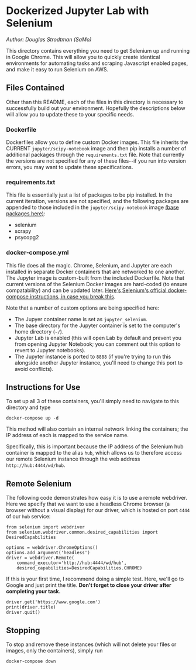 # Dockerized Jupyter Lab with Selenium
*Author: Douglas Strodtman (SaMo)*

This directory contains everything you need to get Selenium up and running in Google Chrome. This will allow you to quickly create identical environments for automating tasks and scraping Javascript enabled pages, and make it easy to run Selenium on AWS.

## Files Contained
Other than this README, each of the files in this directory is necessary to successfully build out your environment. Hopefully the descriptions below will allow you to update these to your specific needs.

### Dockerfile
Dockerfiles allow you to define custom Docker images. This file inherits the CURRENT `jupyter/scipy-notebook` image and then pip installs a number of additional packages through the `requirements.txt` file. Note that currently the versions are not specified for any of these files--if you run into version errors, you may want to update these specifications.

### requirements.txt
This file is essentially just a list of packages to be pip installed. In the current iteration, versions are not specified, and the following packages are appended to those included in the `jupyter/scipy-notebook` image [(base packages here)](https://jupyter-docker-stacks.readthedocs.io/en/latest/using/selecting.html#jupyter-scipy-notebook):
- selenium
- scrapy
- psycopg2

### docker-compose.yml
This file does all the magic. Chrome, Selenium, and Jupyter are each installed in separate Docker containers that are networked to one another. The Jupyter image is custom-built from the included Dockerfile. Note that current versions of the Selenium Docker images are hard-coded (to ensure compatability) and can be updated later. [Here's Selenium's official docker-compose instructions, in case you break this](https://github.com/SeleniumHQ/docker-selenium/wiki/Getting-Started-with-Docker-Compose).

Note that a number of custom options are being specified here:
- The Jupyer container name is set as `jupyter_selenium`.
- The base directory for the Jupyter container is set to the computer's home directory (`~/`).
- Jupyter Lab is enabled (this will open Lab by default and prevent you from opening Jupyter Notebook; you can comment out this option to revert to Jupyter notebooks).
- The Jupyter instance is ported to `8888` (if you're trying to run this alongside another Jupyter instance, you'll need to change this port to avoid conflicts).


## Instructions for Use
To set up all 3 of these containers, you'll simply need to navigate to this directory and type 
```
docker-compose up -d
```
This method will also contain an internal network linking the containers; the IP address of each is mapped to the service name.

Specifically, this is important because the IP address of the Selenium hub container is mapped to the alias `hub`, which allows us to therefore access our remote Selenium instance through the web address `http://hub:4444/wd/hub`.

## Remote Selenium
The following code demonstrates how easy it is to use a remote webdriver. Here we specify that we want to use a headless Chrome browser (a browser without a visual display) for our driver, which is hosted on port `4444` of our `hub` service:
```
from selenium import webdriver
from selenium.webdriver.common.desired_capabilities import DesiredCapabilities

options = webdriver.ChromeOptions()
options.add_argument('headless')
driver = webdriver.Remote(
    command_executor='http://hub:4444/wd/hub',
    desired_capabilities=DesiredCapabilities.CHROME)
```
If this is your first time, I recommend doing a simple test. Here, we'll go to Google and just print the title. **Don't forget to close your driver after completing your task.**
```
driver.get('https://www.google.com')
print(driver.title)
driver.quit()
```

## Stopping
To stop and remove these instances (which will not delete your files or images, only the containers), simply run
```
docker-compose down
```
